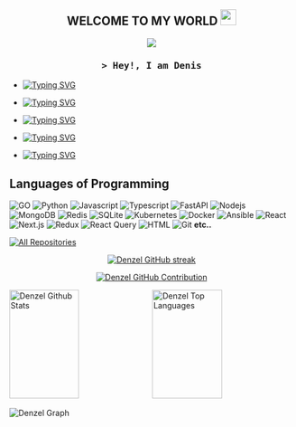 
<h2 align="center">
 WELCOME TO MY WORLD <img src="https://media.giphy.com/media/hvRJCLFzcasrR4ia7z/giphy.gif" width="28">
</h2>
<p align="center">
  <a href="https://github.com/draculaas"><img src="https://readme-typing-svg.herokuapp.com?font=Piedra&size=23&duration=3000&pause=300&color=00F726&center=true&vCenter=true&multiline=true&width=450&height=100&lines=ALWAYS+LEARNING;PASSIONATE+ABOUT+PROGRAMMING;NO+TIME+TO+WASTE"></a>
</p>
<h3 align="center">
        <samp>&gt; Hey!, I am
                <b>Denis</b>
        </samp>
</h3>


* <a href="https://github.com/draculaas"><img src="https://readme-typing-svg.herokuapp.com?font=Bebas+Neue&pause=10000&color=0BF700&vCenter=true&width=435&height=15&lines=Software+Engineer" alt="Typing SVG" /></a>

* <a href="https://github.com/draculaas"><img src="https://readme-typing-svg.herokuapp.com?font=Bebas+Neue&pause=10000&color=0BF700&vCenter=true&width=435&height=15&lines=Distributed+systems" alt="Typing SVG" /></a>

* <a href="https://github.com/draculaas"><img src="https://readme-typing-svg.herokuapp.com?font=Bebas+Neue&pause=10000&color=0BF700&vCenter=true&width=435&height=15&lines=Algorithms" alt="Typing SVG" /></a>

* <a href="https://github.com/draculaas"><img src="https://readme-typing-svg.herokuapp.com?font=Bebas+Neue&pause=10000&color=0BF700&vCenter=true&width=435&height=15&lines=Crypto+Trading" alt="Typing SVG" /></a>

* <a href="https://github.com/draculaas"><img src="https://readme-typing-svg.herokuapp.com?font=Bebas+Neue&pause=10000&color=0BF700&vCenter=true&width=435&height=15&lines=Security+researcher" alt="Typing SVG" /></a>

## Languages of Programming

![GO](https://img.shields.io/badge/go-%2300ADD8.svg?style=for-the-badge&logo=go&logoColor=white)
![Python](https://img.shields.io/badge/python-3670A0?style=for-the-badge&logo=python&logoColor=ffdd54)
![Javascript](https://img.shields.io/badge/Javascript-F0DB4F?style=for-the-badge&labelColor=black&logo=javascript&logoColor=F0DB4F)
![Typescript](https://img.shields.io/badge/Typescript-007acc?style=for-the-badge&labelColor=black&logo=typescript&logoColor=007acc)
![FastAPI](https://img.shields.io/badge/FastAPI-005571?style=for-the-badge&logo=fastapi)
![Nodejs](https://img.shields.io/badge/Nodejs-3C873A?style=for-the-badge&labelColor=black&logo=node.js&logoColor=3C873A)
![MongoDB](https://img.shields.io/badge/MongoDB-4EA94B?style=for-the-badge&logo=mongodb&logoColor=white)
![Redis](https://img.shields.io/badge/redis-%23DD0031.svg?style=for-the-badge&logo=redis&logoColor=white)
![SQLite](https://img.shields.io/badge/sqlite-%2307405e.svg?style=for-the-badge&logo=sqlite&logoColor=white)
![Kubernetes](https://img.shields.io/badge/kubernetes-%23326ce5.svg?style=for-the-badge&logo=kubernetes&logoColor=white)
![Docker](https://img.shields.io/badge/docker-%230db7ed.svg?style=for-the-badge&logo=docker&logoColor=white)
![Ansible](https://img.shields.io/badge/ansible-%231A1918.svg?style=for-the-badge&logo=ansible&logoColor=white)
![React](https://img.shields.io/badge/-React-61DBFB?style=for-the-badge&labelColor=black&logo=react&logoColor=61DBFB)
![Next.js](https://img.shields.io/badge/next.js-000000?style=for-the-badge&logo=nextdotjs&logoColor=white)
![Redux](https://img.shields.io/badge/Redux-593D88?style=for-the-badge&logo=redux&logoColor=white)
![React Query](https://img.shields.io/badge/-React_Query-FF4154?style=for-the-badge&logo=react%20query&logoColor=white)
![HTML](https://img.shields.io/badge/HTML5-E34F26?style=for-the-badge&logo=html5&logoColor=white)
![Git](https://img.shields.io/badge/Git-F05032?style=for-the-badge&logo=git&logoColor=white)
**etc..**

<p align="left">
  <a href="https://github.com/draculaas?tab=repositories" target="_blank"><img alt="All Repositories" title="All Repositories" src="https://img.shields.io/badge/-All%20Repos-2962FF?style=for-the-badge&logo=koding&logoColor=white"/></a>
</p>

<p align="center">
  <a href="https://github.com/draculaas">
    <img src="https://github-readme-streak-stats.herokuapp.com?user=draculaas&theme=github-dark&mode=weekly&card_width=500" alt="Denzel GitHub streak"/>
  </a>
</p>

<p align="center">
  <a href="https://github.com/draculaas">
    <img src="http://github-profile-summary-cards.vercel.app/api/cards/profile-details?username=draculaas&theme=github_dark" alt="Denzel GitHub Contribution"/>
  </a>
</p>

<a> 
  <a href="https://github.com/draculaas"><img alt="Denzel Github Stats" src="https://denvercoder1-github-readme-stats.vercel.app/api?username=draculaas&show_icons=true&count_private=true&theme=react&border_color=04FF00&bg_color=0D1117&title_color=04FF00&icon_color=04FF00" height="192px" width="49.5%"/></a>
  <a href="https://github.com/draculaas"><img alt="Denzel Top Languages" src="https://denvercoder1-github-readme-stats.vercel.app/api/top-langs/?username=draculaas&langs_count=8&layout=compact&theme=react&border_color=04FF00&bg_color=0D1117&title_color=04FF00&icon_color=04FF00" height="192px" width="49.5%"/></a>
  <br/>
</a>

![Denzel Graph](https://github-readme-activity-graph.vercel.app/graph?username=draculaas&theme=github-compact)
